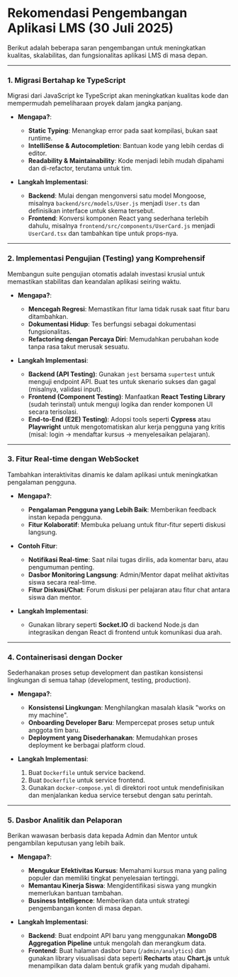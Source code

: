 # Rekomendasi Pengembangan Aplikasi LMS (30 Juli 2025)

Berikut adalah beberapa saran pengembangan untuk meningkatkan kualitas, skalabilitas, dan fungsionalitas aplikasi LMS di masa depan.

---

### 1. Migrasi Bertahap ke TypeScript

Migrasi dari JavaScript ke TypeScript akan meningkatkan kualitas kode dan mempermudah pemeliharaan proyek dalam jangka panjang.

- **Mengapa?**:
  - **Static Typing**: Menangkap error pada saat kompilasi, bukan saat runtime.
  - **IntelliSense & Autocompletion**: Bantuan kode yang lebih cerdas di editor.
  - **Readability & Maintainability**: Kode menjadi lebih mudah dipahami dan di-refactor, terutama untuk tim.

- **Langkah Implementasi**:
  - **Backend**: Mulai dengan mengonversi satu model Mongoose, misalnya `backend/src/models/User.js` menjadi `User.ts` dan definisikan interface untuk skema tersebut.
  - **Frontend**: Konversi komponen React yang sederhana terlebih dahulu, misalnya `frontend/src/components/UserCard.js` menjadi `UserCard.tsx` dan tambahkan tipe untuk props-nya.

---

### 2. Implementasi Pengujian (Testing) yang Komprehensif

Membangun suite pengujian otomatis adalah investasi krusial untuk memastikan stabilitas dan keandalan aplikasi seiring waktu.

- **Mengapa?**:
  - **Mencegah Regresi**: Memastikan fitur lama tidak rusak saat fitur baru ditambahkan.
  - **Dokumentasi Hidup**: Tes berfungsi sebagai dokumentasi fungsionalitas.
  - **Refactoring dengan Percaya Diri**: Memudahkan perubahan kode tanpa rasa takut merusak sesuatu.

- **Langkah Implementasi**:
  - **Backend (API Testing)**: Gunakan `jest` bersama `supertest` untuk menguji endpoint API. Buat tes untuk skenario sukses dan gagal (misalnya, validasi input).
  - **Frontend (Component Testing)**: Manfaatkan **React Testing Library** (sudah terinstal) untuk menguji logika dan render komponen UI secara terisolasi.
  - **End-to-End (E2E) Testing)**: Adopsi tools seperti **Cypress** atau **Playwright** untuk mengotomatiskan alur kerja pengguna yang kritis (misal: login -> mendaftar kursus -> menyelesaikan pelajaran).

---

### 3. Fitur Real-time dengan WebSocket

Tambahkan interaktivitas dinamis ke dalam aplikasi untuk meningkatkan pengalaman pengguna.

- **Mengapa?**:
  - **Pengalaman Pengguna yang Lebih Baik**: Memberikan feedback instan kepada pengguna.
  - **Fitur Kolaboratif**: Membuka peluang untuk fitur-fitur seperti diskusi langsung.

- **Contoh Fitur**:
  - **Notifikasi Real-time**: Saat nilai tugas dirilis, ada komentar baru, atau pengumuman penting.
  - **Dasbor Monitoring Langsung**: Admin/Mentor dapat melihat aktivitas siswa secara real-time.
  - **Fitur Diskusi/Chat**: Forum diskusi per pelajaran atau fitur chat antara siswa dan mentor.

- **Langkah Implementasi**:
  - Gunakan library seperti **Socket.IO** di backend Node.js dan integrasikan dengan React di frontend untuk komunikasi dua arah.

---

### 4. Containerisasi dengan Docker

Sederhanakan proses setup development dan pastikan konsistensi lingkungan di semua tahap (development, testing, production).

- **Mengapa?**:
  - **Konsistensi Lingkungan**: Menghilangkan masalah klasik "works on my machine".
  - **Onboarding Developer Baru**: Mempercepat proses setup untuk anggota tim baru.
  - **Deployment yang Disederhanakan**: Memudahkan proses deployment ke berbagai platform cloud.

- **Langkah Implementasi**:
  1.  Buat `Dockerfile` untuk service backend.
  2.  Buat `Dockerfile` untuk service frontend.
  3.  Gunakan `docker-compose.yml` di direktori root untuk mendefinisikan dan menjalankan kedua service tersebut dengan satu perintah.

---

### 5. Dasbor Analitik dan Pelaporan

Berikan wawasan berbasis data kepada Admin dan Mentor untuk pengambilan keputusan yang lebih baik.

- **Mengapa?**:
  - **Mengukur Efektivitas Kursus**: Memahami kursus mana yang paling populer dan memiliki tingkat penyelesaian tertinggi.
  - **Memantau Kinerja Siswa**: Mengidentifikasi siswa yang mungkin memerlukan bantuan tambahan.
  - **Business Intelligence**: Memberikan data untuk strategi pengembangan konten di masa depan.

- **Langkah Implementasi**:
  - **Backend**: Buat endpoint API baru yang menggunakan **MongoDB Aggregation Pipeline** untuk mengolah dan merangkum data.
  - **Frontend**: Buat halaman dasbor baru (`/admin/analytics`) dan gunakan library visualisasi data seperti **Recharts** atau **Chart.js** untuk menampilkan data dalam bentuk grafik yang mudah dipahami.

